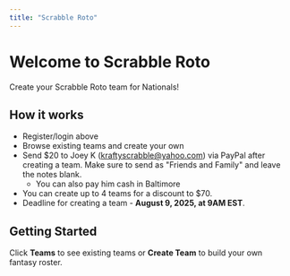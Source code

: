 ```yaml
---
title: "Scrabble Roto"
---
```


# Welcome to Scrabble Roto

Create your Scrabble Roto team for Nationals!

## How it works
- Register/login above
- Browse existing teams and create your own
- Send $20 to Joey K (kraftyscrabble@yahoo.com) via PayPal after creating a team.
Make sure to send as "Friends and Family" and leave the notes blank.
    - You can also pay him cash in Baltimore
- You can create up to 4 teams for a discount to $70.
- Deadline for creating a team - **August 9, 2025, at 9AM EST**.

## Getting Started
Click **Teams** to see existing teams or **Create Team** to build your own fantasy roster.
